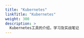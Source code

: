 ```yaml
---
title: "Kubernetes"
linkTitle: "Kubernetes"
weight: 300
description: >
  Kubernetes工具的介绍，学习及实战笔记
---
```



